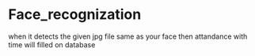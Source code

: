 # Face_recognization
when it detects the given jpg file same as your face then attandance with time will filled on database
